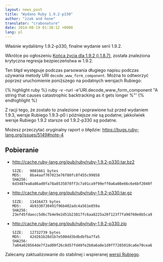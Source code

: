 ```yaml
---
layout: news_post
title: "Wydano Ruby 1.9.2-p330"
author: "zzak and hone"
translator: "crabonature"
date: 2014-08-19 01:38:12 +0000
lang: pl
---
```


Właśnie wydaliśmy 1.9.2-p330, finalne wydanie serii 1.9.2.

Wkrótce po ogłoszeniu [Końca życia dla 1.9.2 (i 1.8.7)](https://www.ruby-lang.org/pl/news/2014/07/01/eol-for-1-8-7-and-1-9-2/),
została znaleziona krytyczna regresja bezpieczeństwa w 1.9.2.

Ten błąd występuje podczas parsowania długiego napisu podczas używania metody URI `decode_www_form_component`.
Można to odtworzyć poprzez uruchomienie poniższego na podatnych wersjach Rubiego:

{% highlight ruby %}
ruby -v -ruri -e'URI.decode_www_form_component "A string that causes catastrophic backtracking as it gets longer %"'
{% endhighlight %}

Z racji tego, że zostało to znalezione i poprawione tuż przed wydaniem 1.9.3, wersje Rubiego 1.9.3-p0 i późniejsze
_nie_ są podatne; jakkolwiek wersje Rubiego 1.9.2 starsze od 1.9.2-p330 _są_ podatne.

Możesz przeczytać oryginalny raport o błędzie: <https://bugs.ruby-lang.org/issues/5149#note-4>

## Pobieranie
* <http://cache.ruby-lang.org/pub/ruby/ruby-1.9.2-p330.tar.bz2>

      SIZE:   9081661 bytes
      MD5:    8ba4aaf707023e76f80fc8f455c99858
      SHA256: 6d3487ea8a86ad0fa78a8535078ff3c7a91ca9f99eff0a6a08e66c6e6bf2040f

* <http://cache.ruby-lang.org/pub/ruby/ruby-1.9.2-p330.tar.gz>

      SIZE:   11416473 bytes
      MD5:    4b9330730491f96b402adc4a561e859a
      SHA256: 23ef45fdaecc5d6c7b4e9e2d51b23817fc6aa8225a20f123f7fa98760e8b5ca9

* <http://cache.ruby-lang.org/pub/ruby/ruby-1.9.2-p330.zip>

      SIZE:   12732739 bytes
      MD5:    42d261b28d1b7e500dd3bdbdbfba7fa5
      SHA256: 7a04a028564de7f2ad09f26c8d57fd40fe2b0a6a0e1d9ff7205010ca6e70cea6

Zalecamy zaktualizowanie do stabilnej i wspieranej [wersji Rubiego](https://www.ruby-lang.org/pl/downloads/).
